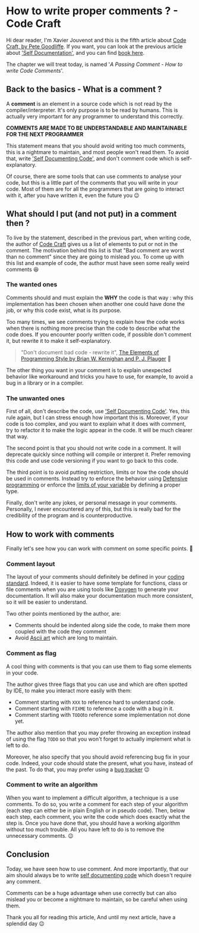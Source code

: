 # How to write proper comments ? - Code Craft

Hi dear reader, I'm Xavier Jouvenot and this is the fifth article about [Code Craft, by Pete Goodliffe](https://amzn.to/2ZrTaHQ).
If you want, you can look at the previous article about ['Self Documentation'](https://10xlearner.com/2020/01/29/318/), and you can find [book here](https://amzn.to/2ZrTaHQ).

The chapter we will treat today, is named '*A Passing Comment - How to write Code Comments*'.

## Back to the basics - What is a comment ?

A **comment** is an element in a source code which is not read by the compiler/interpreter.
It's only purpose is to be read by humans. This is actually very important for any programmer to understand this correctly.

**COMMENTS ARE MADE TO BE UNDERSTANDABLE AND MAINTAINABLE FOR THE NEXT PROGRAMMER**

This statement means that you should avoid writing too much comments, this is a nightmare to maintain, and most people won't read them. To avoid that, write ['Self Documenting Code'](https://10xlearner.com/2020/01/29/318/), and don't comment code which is self-explanatory.

Of course, there are some tools that can use comments to analyse your code, but this is a little part of the comments that you will write in your code. Most of them are for all the programmers that are going to interact with it, after you have written it, even the future you 😉

## What should I put (and not put) in a comment then ?

To live by the statement, described in the previous part, when writing code, the author of [Code Craft](https://amzn.to/2ZrTaHQ) gives us a list of elements to put or not in the comment.
The motivation behind this list is that "Bad comment are worst than no comment" since they are going to mislead you.
To come up with this list and example of code, the author must have seen some really weird comments 😆

### The wanted ones

Comments should and must explain the **WHY** the code is that way : why this implementation has been chosen when another one could have done the job, or why this code exist, what is its purpose.

Too many times, we see comments trying to explain how the code works when there is nothing more precise than the code to describe what the code does. If you encounter poorly written code, if possible don't comment it, but rewrite it to make it self-explanatory.
> "Don't document bad code - rewrite it", [The Elements of Programming Style by Brian W. Kernighan and P. J. Plauger](https://amzn.to/31L3HyU) 🙂

The other thing you want in your comment is to explain unexpected behavior like workaround and tricks you have to use,
for example, to avoid a bug in a library or in a compiler.

### The unwanted ones

First of all, don't describe the code, use ['Self Documenting Code'](https://10xlearner.com/2020/01/29/318/).
Yes, this rule again, but I can stress enough how important this is.
Moreover, if your code is too complex, and you want to explain what it does with comment, try to refactor it to make the logic appear in the code. It will be much clearer that way.

The second point is that you should not write code in a comment. It will deprecate quickly since nothing will compile or interpret it.
Prefer removing this code and use code versioning if you want to go back to this code.

The third point is to avoid putting restriction, limits or how the code should be used in comments.
Instead try to enforce the behavior using [Defensive programming](https://10xlearner.com/2020/01/06/defensive-programming-code-craft/) or enforce the [limits of your variable](https://10xlearner.com/2020/01/08/how-can-you-check-type-limits-in-c-and-create-your-own-limits-%f0%9f%98%89/) by defining a proper type.

Finally, don't write any jokes, or personal message in your comments.
Personally, I never encountered any of this, but this is really bad for the credibility of the program and is counterproductive.

## How to work with comments

Finally let's see how you can work with comment on some specific points. 🙂

### Comment layout

The layout of your comments should definitely be defined in your [coding standard](https://10xlearner.com/2020/01/15/coding-standard-code-craft/).
Indeed, it is easier to have some template for functions, class or file comments when you are using tools like [Doxygen](http://www.doxygen.nl/) to generate your documentation. It will also make your documentation much more consistent, so it will be easier to understand.

Two other points mentioned by the author, are:
- Comments should be indented along side the code, to make them more coupled with the code they comment
- Avoid [Ascii art](https://www.asciiart.eu/) which are long to maintain.

### Comment as flag

A cool thing with comments is that you can use them to flag some elements in your code.

The author gives three flags that you can use and which are often spotted by IDE, to make you interact more easily with them:
- Comment starting with `XXX` to reference hard to understand code.
- Comment starting with `FIXME` to reference a code with a bug in it.
- Comment starting with `TODO`to reference some implementation not done yet.

The author also mention that you may prefer throwing an exception instead of using the flag `TODO` so that you won't forget to actually implement what is left to do.

Moreover, he also specify that you should avoid referencing bug fix in your code.
Indeed, your code should state the present, what you have, instead of the past.
To do that, you may prefer using a [bug tracker](https://www.softwaretestinghelp.com/popular-bug-tracking-software/) 😉

### Comment to write an algorithm

When you want to implement a difficult algorithm, a technique is a use comments.
To do so, you write a comment for each step of your algorithm (each step can either be in plain English or in pseudo code).
Then, below each step, each comment, you write the code which does exactly what the step is.
Once you have done that, you should have a working algorithm without too much trouble.
All you have left to do is to remove the unnecessary comments. 😉

## Conclusion

Today, we have seen how to use comment.
And more importantly, that our aim should always be to write [self documenting code](https://10xlearner.com/2020/01/29/318/) which doesn't require any comment.

Comments can be a huge advantage when use correctly but can also mislead you or become a nightmare to maintain, so be careful when using them.

Thank you all for reading this article,
And until my next article, have a splendid day 😉
